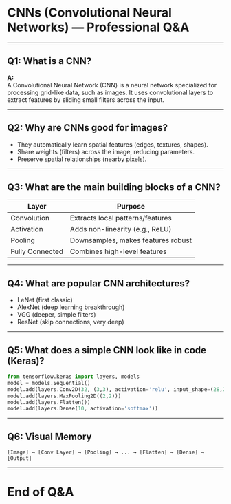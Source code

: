 # CNNs (Convolutional Neural Networks) — Professional Q&A

---

## Q1: What is a CNN?

**A:**  
A Convolutional Neural Network (CNN) is a neural network specialized for processing grid-like data, such as images. It uses convolutional layers to extract features by sliding small filters across the input.

---

## Q2: Why are CNNs good for images?

- They automatically learn spatial features (edges, textures, shapes).
- Share weights (filters) across the image, reducing parameters.
- Preserve spatial relationships (nearby pixels).

---

## Q3: What are the main building blocks of a CNN?

| Layer          | Purpose                               |
|----------------|---------------------------------------|
| Convolution    | Extracts local patterns/features      |
| Activation     | Adds non-linearity (e.g., ReLU)       |
| Pooling        | Downsamples, makes features robust    |
| Fully Connected| Combines high-level features          |

---

## Q4: What are popular CNN architectures?

- LeNet (first classic)
- AlexNet (deep learning breakthrough)
- VGG (deeper, simple filters)
- ResNet (skip connections, very deep)

---

## Q5: What does a simple CNN look like in code (Keras)?

```python
from tensorflow.keras import layers, models
model = models.Sequential()
model.add(layers.Conv2D(32, (3,3), activation='relu', input_shape=(28,28,1)))
model.add(layers.MaxPooling2D((2,2)))
model.add(layers.Flatten())
model.add(layers.Dense(10, activation='softmax'))
```

---

## Q6: Visual Memory

```
[Image] → [Conv Layer] → [Pooling] → ... → [Flatten] → [Dense] → [Output]
```

---

# End of Q&A
